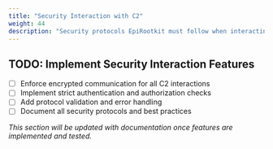 ```yaml
---
title: "Security Interaction with C2"
weight: 44
description: "Security protocols EpiRootkit must follow when interacting with the C2 server."
---
```


## TODO: Implement Security Interaction Features

- [ ] Enforce encrypted communication for all C2 interactions
- [ ] Implement strict authentication and authorization checks
- [ ] Add protocol validation and error handling
- [ ] Document all security protocols and best practices

_This section will be updated with documentation once features are implemented and tested._
